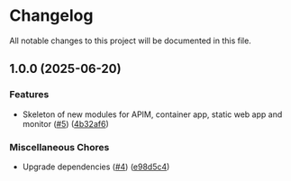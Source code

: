 # Changelog

All notable changes to this project will be documented in this file.

## 1.0.0 (2025-06-20)

### Features

* Skeleton of new modules for APIM, container app, static web app and monitor ([#5](https://github.com/sebastianczech/terraform-azure-free-serverless-modules/issues/5)) ([4b32af6](https://github.com/sebastianczech/terraform-azure-free-serverless-modules/commit/4b32af65b497356c96a7548a9ea9eb8ff75190c3))

### Miscellaneous Chores

* Upgrade dependencies ([#4](https://github.com/sebastianczech/terraform-azure-free-serverless-modules/issues/4)) ([e98d5c4](https://github.com/sebastianczech/terraform-azure-free-serverless-modules/commit/e98d5c4bf06f5dbae3dd667e775a411ba641cceb))
